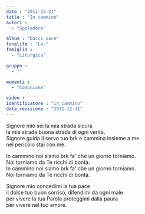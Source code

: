 ```yaml
---
date : "2011-12-31"
title : "In cammino"
autori : 
  - "Spoladore"

album : "Dacci pace"
tonalita : "La-"
famiglia : 
  - "Liturgica"

gruppo : 
  - ""

momenti : 
  - "Comunione"

video : 
identificatore : "in_cammino"
data_revisione : "2011-12-31"
---
```

  
  
  
Signore mio sei la mia strada sicura  
la mia strada buona strada di ogni verità.    
Signore guida il servo  tuo brk e cammina insieme a me  
nel pericolo stai con me.    
  
  
  
In cammino noi siamo brk fa' che un giorno torniamo.  
Noi torniamo da Te ricchi di bontà.    
In cammino noi siamo brk fa' che un giorno torniamo.  
Noi torniamo da Te ricchi di bontà.    
  
  
  
  
Signore mio concedimi la tua pace  
il dolce tuo buon sorriso, difendimi da ogni male  
per vivere la tua Parola proteggimi dalla paura  
per vivere nel tuo amore.  
  
  
  
